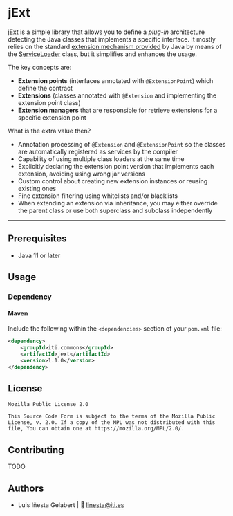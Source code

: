 # jExt

jExt is a simple library that allows you to define a *plug-in* architecture detecting the
Java classes that implements a specific interface. It mostly relies on the standard
[extension mechanism provided](https://docs.oracle.com/javase/tutorial/ext/basics/spi.html)
by Java by means of the [ServiceLoader](https://docs.oracle.com/javase/8/docs/api/java/util/ServiceLoader.html)
class, but it simplifies and enhances the usage.

The key concepts are:

- **Extension points** (interfaces annotated with `@ExtensionPoint`) which define the contract
- **Extensions** (classes annotated with `@Extension` and implementing the extension point class)
- **Extension managers** that are responsible for retrieve extensions for a specific extension point

What is the extra value then?

- Annotation processing of `@Extension` and `@ExtensionPoint` so the classes are
automatically registered as services by the compiler
- Capability of using multiple class loaders at the same time
- Explicitly declaring the extension point version that implements each extension, avoiding using wrong jar versions
- Custom control about creating new extension instances or reusing existing ones
- Fine extension filtering using whitelists and/or blacklists
- When extending an extension via inheritance, you may either override the parent class or use both superclass and
  subclass independently

---

## Prerequisites
- Java 11 or later


## Usage

### Dependency

#### Maven
Include the following within the `<dependencies>` section of your `pom.xml` file:
```xml
<dependency>
    <groupId>iti.commons</groupId>
    <artifactId>jext</artifactId>
    <version>1.1.0</version>
</dependency>
```


## License
```
Mozilla Public License 2.0

This Source Code Form is subject to the terms of the Mozilla Public
License, v. 2.0. If a copy of the MPL was not distributed with this
file, You can obtain one at https://mozilla.org/MPL/2.0/.
```


## Contributing
TODO

## Authors
- Luis Iñesta Gelabert  |  :email: <linesta@iti.es> 